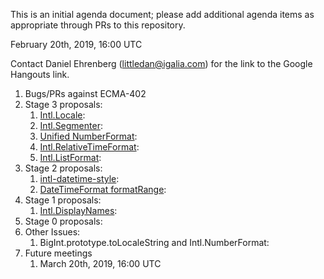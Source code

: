 This is an initial agenda document; please add additional agenda items as appropriate through PRs to this repository.

February 20th, 2019, 16:00 UTC

Contact Daniel Ehrenberg (littledan@igalia.com) for the link to the Google Hangouts link.

1. Bugs/PRs against ECMA-402
1. Stage 3 proposals:
   1. [Intl.Locale](https://github.com/tc39/proposal-intl-locale):
   1. [Intl.Segmenter](https://github.com/tc39/proposal-intl-segmenter):
   1. [Unified NumberFormat](https://github.com/tc39/proposal-unified-intl-numberformat):
   1. [Intl.RelativeTimeFormat](https://github.com/tc39/proposal-intl-relative-time):
   1. [Intl.ListFormat](https://github.com/tc39/proposal-intl-list-format):
1. Stage 2 proposals:
   1. [intl-datetime-style](https://github.com/tc39/proposal-intl-datetime-style):
   1. [DateTimeFormat formatRange](https://github.com/fabalbon/proposal-intl-DateTimeFormat-formatRange):
1. Stage 1 proposals:
   1. [Intl.DisplayNames](https://github.com/tc39/proposal-intl-displaynames):
1. Stage 0 proposals:
1. Other Issues:
   1. BigInt.prototype.toLocaleString and Intl.NumberFormat:
1. Future meetings
   1. March 20th, 2019, 16:00 UTC
